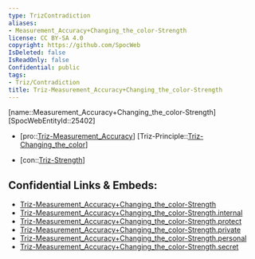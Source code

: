```yaml
---
type: TrizContradiction
aliases:
- Measurement_Accuracy+Changing_the_color-Strength
license: CC BY-SA 4.0
copyright: https://github.com/SpocWeb
IsDeleted: false
IsReadOnly: false
Confidential: public
tags: 
- Triz/Contradiction
title: Triz-Measurement_Accuracy+Changing_the_color-Strength
---
```

[name::Measurement_Accuracy+Changing_the_color-Strength]
[SpocWebEntityId::25402]
+ [pro::[Triz-Measurement_Accuracy](tech/Triz/Parameter/Triz-Measurement_Accuracy.md)]
[Triz-Principle::[Triz-Changing_the_color](tech/Triz/Principle/Triz-Changing_the_color.md)]
- [con::[Triz-Strength](tech/Triz/Parameter/Triz-Strength.md)]



## Confidential Links & Embeds: 
- [Triz-Measurement_Accuracy+Changing_the_color-Strength](../../../../_public/tech/Triz/Contradict/Triz-Measurement_Accuracy+Changing_the_color-Strength.md) 
- [Triz-Measurement_Accuracy+Changing_the_color-Strength.internal](../../../../_internal/tech/Triz/Contradict/Triz-Measurement_Accuracy+Changing_the_color-Strength.internal.md) 
- [Triz-Measurement_Accuracy+Changing_the_color-Strength.protect](../../../../_protect/tech/Triz/Contradict/Triz-Measurement_Accuracy+Changing_the_color-Strength.protect.md) 
- [Triz-Measurement_Accuracy+Changing_the_color-Strength.private](../../../../_private/tech/Triz/Contradict/Triz-Measurement_Accuracy+Changing_the_color-Strength.private.md) 
- [Triz-Measurement_Accuracy+Changing_the_color-Strength.personal](../../../../_personal/tech/Triz/Contradict/Triz-Measurement_Accuracy+Changing_the_color-Strength.personal.md) 
- [Triz-Measurement_Accuracy+Changing_the_color-Strength.secret](../../../../_secret/tech/Triz/Contradict/Triz-Measurement_Accuracy+Changing_the_color-Strength.secret.md) 
